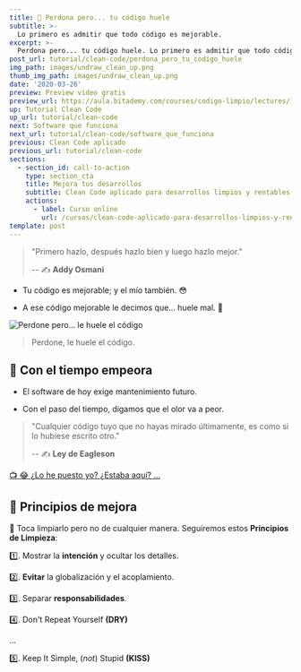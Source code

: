 ```yaml
---
title: 🤢 Perdona pero... tu código huele
subtitle: >-
  Lo primero es admitir que todo código es mejorable.
excerpt: >-
  Perdona pero... tu código huele. Lo primero es admitir que todo código es mejorable.
post_url: tutorial/clean-code/perdona_pero_tu_codigo_huele
img_path: images/undraw_clean_up.png
thumb_img_path: images/undraw_clean_up.png
date: '2020-03-26'
preview: Preview video gratis
preview_url: https://aula.bitademy.com/courses/codigo-limpio/lectures/13532771
up: Tutorial Clean Code
up_url: tutorial/clean-code
next: Software que funciona
next_url: tutorial/clean-code/software_que_funciona
previous: Clean Code aplicado
previous_url: tutorial/clean-code
sections:
  - section_id: call-to-action
    type: section_cta
    title: Mejora tus desarrollos
    subtitle: Clean Code aplicado para desarrollos limpios y rentables.
    actions:
      - label: Curso online
        url: /cursos/clean-code-aplicado-para-desarrollos-limpios-y-rentables/
template: post
---
```


> "Primero hazlo, después hazlo bien y luego hazlo mejor."
>
> -- ✍️ **Addy Osmani**

- Tu código es mejorable; y el mío también. 😳

- A ese código mejorable le decimos que... huele mal. 🤢


![Perdone pero... le huele el código](/images/your-code-smells.jpg)

> Perdone, le huele el código.


## 🥀 Con el tiempo empeora

- El software de hoy exige mantenimiento futuro.

- Con el paso del tiempo, digamos que el olor va a peor.


> "Cualquier código tuyo que no hayas mirado últimamente, es como si lo hubiese escrito otro."
>
> -- ✍️ **Ley de Eagleson**


[ 📺 😂  ¿Lo he puesto yo? ¿Estaba aquí? ... ](https://twitter.com/quinHD/status/1087817606923542528?s=20)


## 💈 Principios de mejora

🛁 Toca limpiarlo pero no de cualquier manera. Seguiremos estos **Principios de Limpieza**:

1️⃣. Mostrar la **intención** y ocultar los detalles.

2️⃣. **Evitar** la globalización y el acoplamiento.

3️⃣. Separar **responsabilidades**.

4️⃣. Don't Repeat Yourself **(DRY)**

...

5️⃣. Keep It Simple, (*not*) Stupid **(KISS)**


